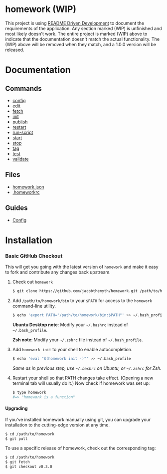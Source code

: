 # homework (WIP)

This project is using [README Driven Development](http://tom.preston-werner.com/2010/08/23/readme-driven-development.html) to document the requirements of the application. Any section marked (WIP) is unfinished and most likely doesn't work. The entire project is marked (WIP) above to indicate that the documentation doesn't match the actual functionality. The (WIP) above will be removed when they match, and a 1.0.0 version will be released.

# Documentation
## Commands
- [config](doc/commands/config.md)
- [edit](doc/commands/edit.md)
- [fetch](doc/commands/fetch.md)
- [init](doc/commands/init.md)
- [publish](doc/commands/publish.md)
- [restart](doc/commands/restart.md)
- [run-script](doc/commands/run-script.md)
- [start](doc/commands/start.md)
- [stop](doc/commands/stop.md)
- [tag](doc/commands/tag.md)
- [test](doc/commands/test.md)
- [validate](doc/commands/validate.md)

## Files
- [homework.json](doc/files/homework.json.md)
- [.homeworkrc](doc/files/homeworkrc)

## Guides
- [Config](doc/guides/config.md)

# Installation

### Basic GitHub Checkout

This will get you going with the latest version of `homework` and make it
easy to fork and contribute any changes back upstream.

1. Check out `homework`

    ~~~ sh
    $ git clone https://github.com/jacobthemyth/homework.git /path/to/homework
    ~~~

2. Add `/path/to/homework/bin` to your `$PATH` for access to the `homework`
   command-line utility.

    ~~~ sh
    $ echo 'export PATH="/path/to/homework/bin:$PATH"' >> ~/.bash_profile
    ~~~

    **Ubuntu Desktop note**: Modify your `~/.bashrc` instead of `~/.bash_profile`.

    **Zsh note**: Modify your `~/.zshrc` file instead of `~/.bash_profile`.

3. Add `homework init` to your shell to enable autocompletion.

    ~~~ sh
    $ echo 'eval "$(homework init -)"' >> ~/.bash_profile
    ~~~

    _Same as in previous step, use `~/.bashrc` on Ubuntu, or `~/.zshrc` for Zsh._

4. Restart your shell so that PATH changes take effect. (Opening a new
   terminal tab will usually do it.) Now check if homework was set up:

    ~~~ sh
    $ type homework
    #=> "homework is a function"
    ~~~

#### Upgrading

If you've installed homework manually using git, you can upgrade your
installation to the cutting-edge version at any time.

~~~ sh
$ cd /path/to/homework
$ git pull
~~~

To use a specific release of homework, check out the corresponding tag:

~~~ sh
$ cd /path/to/homework
$ git fetch
$ git checkout v0.3.0
~~~

